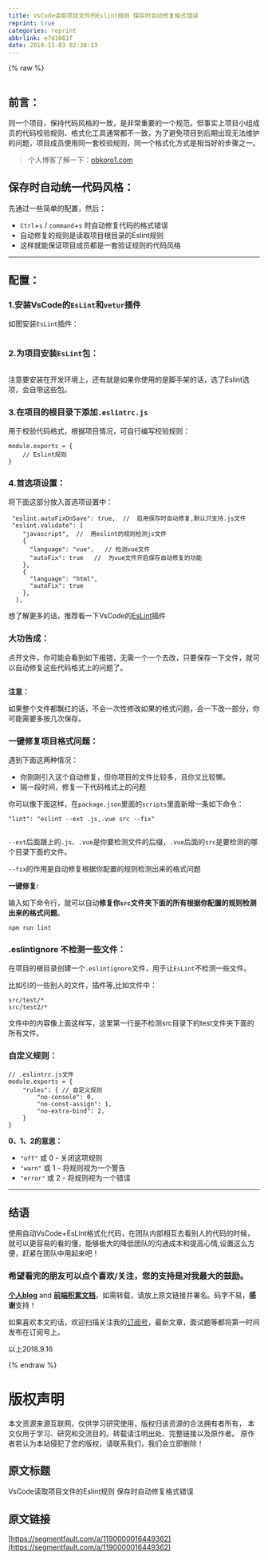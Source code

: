 ```yaml
---
title: VsCode读取项目文件的Eslint规则 保存时自动修复格式错误
reprint: true
categories: reprint
abbrlink: e7d1661f
date: 2018-11-03 02:30:13
---
```


{% raw %}
<p><span class="img-wrap"><img data-src="/img/remote/1460000016449365?w=972&amp;h=648" src="https://static.alili.tech/img/remote/1460000016449365?w=972&amp;h=648" alt="" title="" style="cursor:pointer;display:inline"></span></p><h2 id="articleHeader0">&#x524D;&#x8A00;&#xFF1A;</h2><p>&#x540C;&#x4E00;&#x4E2A;&#x9879;&#x76EE;&#xFF0C;&#x4FDD;&#x6301;&#x4EE3;&#x7801;&#x98CE;&#x683C;&#x7684;&#x4E00;&#x81F4;&#xFF0C;&#x662F;&#x975E;&#x5E38;&#x91CD;&#x8981;&#x7684;&#x4E00;&#x4E2A;&#x89C4;&#x8303;&#x3002;&#x4F46;&#x4E8B;&#x5B9E;&#x4E0A;&#x9879;&#x76EE;&#x5C0F;&#x7EC4;&#x6210;&#x5458;&#x7684;&#x4EE3;&#x7801;&#x6821;&#x9A8C;&#x89C4;&#x5219;&#x3001;&#x683C;&#x5F0F;&#x5316;&#x5DE5;&#x5177;&#x901A;&#x5E38;&#x90FD;&#x4E0D;&#x4E00;&#x81F4;&#xFF0C;&#x4E3A;&#x4E86;&#x907F;&#x514D;&#x9879;&#x76EE;&#x5230;&#x540E;&#x671F;&#x51FA;&#x73B0;&#x65E0;&#x6CD5;&#x7EF4;&#x62A4;&#x7684;&#x95EE;&#x9898;&#xFF0C;&#x9879;&#x76EE;&#x6210;&#x5458;&#x4F7F;&#x7528;&#x540C;&#x4E00;&#x5957;&#x6821;&#x9A8C;&#x89C4;&#x5219;&#xFF0C;&#x540C;&#x4E00;&#x4E2A;&#x683C;&#x5F0F;&#x5316;&#x65B9;&#x5F0F;&#x662F;&#x76F8;&#x5F53;&#x597D;&#x7684;&#x6B65;&#x9AA4;&#x4E4B;&#x4E00;&#x3002;</p><blockquote>&#x4E2A;&#x4EBA;&#x535A;&#x5BA2;&#x4E86;&#x89E3;&#x4E00;&#x4E0B;&#xFF1A;<a href="http://obkoro1.com/" rel="nofollow noreferrer" target="_blank">obkoro1.com</a></blockquote><h2 id="articleHeader1">&#x4FDD;&#x5B58;&#x65F6;&#x81EA;&#x52A8;&#x7EDF;&#x4E00;&#x4EE3;&#x7801;&#x98CE;&#x683C;&#xFF1A;</h2><p>&#x5148;&#x901A;&#x8FC7;&#x4E00;&#x4E9B;&#x7B80;&#x5355;&#x7684;&#x914D;&#x7F6E;&#xFF0C;&#x7136;&#x540E;&#xFF1A;</p><ul><li><code>Ctrl</code>+<code>s</code> / <code>command</code>+<code>s</code> &#x65F6;&#x81EA;&#x52A8;&#x4FEE;&#x590D;&#x4EE3;&#x7801;&#x7684;&#x683C;&#x5F0F;&#x9519;&#x8BEF;</li><li>&#x81EA;&#x52A8;&#x4FEE;&#x590D;&#x7684;&#x89C4;&#x5219;&#x662F;&#x8BFB;&#x53D6;&#x9879;&#x76EE;&#x6839;&#x76EE;&#x5F55;&#x7684;Eslint&#x89C4;&#x5219;</li><li>&#x8FD9;&#x6837;&#x5C31;&#x80FD;&#x4FDD;&#x8BC1;&#x9879;&#x76EE;&#x6210;&#x5458;&#x90FD;&#x662F;&#x4E00;&#x5957;&#x9A8C;&#x8BC1;&#x89C4;&#x5219;&#x7684;&#x4EE3;&#x7801;&#x98CE;&#x683C;</li></ul><hr><h2 id="articleHeader2">&#x914D;&#x7F6E;&#xFF1A;</h2><h3 id="articleHeader3">1.&#x5B89;&#x88C5;VsCode&#x7684;<code>EsLint</code>&#x548C;<code>vetur</code>&#x63D2;&#x4EF6;</h3><p>&#x5982;&#x56FE;&#x5B89;&#x88C5;<code>EsLint</code>&#x63D2;&#x4EF6;&#xFF1A;</p><p><span class="img-wrap"><img data-src="/img/remote/1460000016449366" src="https://static.alili.tech/img/remote/1460000016449366" alt="" title="" style="cursor:pointer;display:inline"></span></p><h3 id="articleHeader4">2.&#x4E3A;&#x9879;&#x76EE;&#x5B89;&#x88C5;<code>EsLint</code>&#x5305;&#xFF1A;</h3><p><span class="img-wrap"><img data-src="/img/remote/1460000016449367" src="https://static.alili.tech/img/remote/1460000016449367" alt="" title="" style="cursor:pointer;display:inline"></span></p><p>&#x6CE8;&#x610F;&#x8981;&#x5B89;&#x88C5;&#x5728;&#x5F00;&#x53D1;&#x73AF;&#x5883;&#x4E0A;&#xFF0C;&#x8FD8;&#x6709;&#x5C31;&#x662F;&#x5982;&#x679C;&#x4F60;&#x4F7F;&#x7528;&#x7684;&#x662F;&#x811A;&#x624B;&#x67B6;&#x7684;&#x8BDD;&#xFF0C;&#x9009;&#x4E86;Eslint&#x9009;&#x9879;&#xFF0C;&#x4F1A;&#x81EA;&#x5E26;&#x8FD9;&#x4E9B;&#x5305;&#x3002;</p><h3 id="articleHeader5">3.&#x5728;&#x9879;&#x76EE;&#x7684;&#x6839;&#x76EE;&#x5F55;&#x4E0B;&#x6DFB;&#x52A0;<code>.eslintrc.js</code></h3><p>&#x7528;&#x4E8E;&#x6821;&#x9A8C;&#x4EE3;&#x7801;&#x683C;&#x5F0F;&#xFF0C;&#x6839;&#x636E;&#x9879;&#x76EE;&#x60C5;&#x51B5;&#xFF0C;&#x53EF;&#x81EA;&#x884C;&#x7F16;&#x5199;&#x6821;&#x9A8C;&#x89C4;&#x5219;&#xFF1A;</p><div class="widget-codetool" style="display:none"><div class="widget-codetool--inner"><span class="selectCode code-tool" data-toggle="tooltip" data-placement="top" title="" data-original-title="&#x5168;&#x9009;"></span> <span type="button" class="copyCode code-tool" data-toggle="tooltip" data-placement="top" data-clipboard-text="module.exports = {
    // Eslint&#x89C4;&#x5219;
}" title="" data-original-title="&#x590D;&#x5236;"></span> <span type="button" class="saveToNote code-tool" data-toggle="tooltip" data-placement="top" title="" data-original-title="&#x653E;&#x8FDB;&#x7B14;&#x8BB0;"></span></div></div><pre class="javascript hljs"><code class="js"><span class="hljs-built_in">module</span>.exports = {
    <span class="hljs-comment">// Eslint&#x89C4;&#x5219;</span>
}</code></pre><h3 id="articleHeader6">4.&#x9996;&#x9009;&#x9879;&#x8BBE;&#x7F6E;&#xFF1A;</h3><p>&#x5C06;&#x4E0B;&#x9762;&#x8FD9;&#x90E8;&#x5206;&#x653E;&#x5165;&#x9996;&#x9009;&#x9879;&#x8BBE;&#x7F6E;&#x4E2D;&#xFF1A;</p><div class="widget-codetool" style="display:none"><div class="widget-codetool--inner"><span class="selectCode code-tool" data-toggle="tooltip" data-placement="top" title="" data-original-title="&#x5168;&#x9009;"></span> <span type="button" class="copyCode code-tool" data-toggle="tooltip" data-placement="top" data-clipboard-text=" &quot;eslint.autoFixOnSave&quot;: true,  //  &#x542F;&#x7528;&#x4FDD;&#x5B58;&#x65F6;&#x81EA;&#x52A8;&#x4FEE;&#x590D;,&#x9ED8;&#x8BA4;&#x53EA;&#x652F;&#x6301;.js&#x6587;&#x4EF6;
 &quot;eslint.validate&quot;: [
    &quot;javascript&quot;,  //  &#x7528;eslint&#x7684;&#x89C4;&#x5219;&#x68C0;&#x6D4B;js&#x6587;&#x4EF6;
    {
      &quot;language&quot;: &quot;vue&quot;,   // &#x68C0;&#x6D4B;vue&#x6587;&#x4EF6;
      &quot;autoFix&quot;: true   //  &#x4E3A;vue&#x6587;&#x4EF6;&#x5F00;&#x542F;&#x4FDD;&#x5B58;&#x81EA;&#x52A8;&#x4FEE;&#x590D;&#x7684;&#x529F;&#x80FD;
    },
    {
      &quot;language&quot;: &quot;html&quot;,
      &quot;autoFix&quot;: true
    },
  ],
" title="" data-original-title="&#x590D;&#x5236;"></span> <span type="button" class="saveToNote code-tool" data-toggle="tooltip" data-placement="top" title="" data-original-title="&#x653E;&#x8FDB;&#x7B14;&#x8BB0;"></span></div></div><pre class="hljs actionscript"><code> <span class="hljs-string">&quot;eslint.autoFixOnSave&quot;</span>: <span class="hljs-literal">true</span>,  <span class="hljs-comment">//  &#x542F;&#x7528;&#x4FDD;&#x5B58;&#x65F6;&#x81EA;&#x52A8;&#x4FEE;&#x590D;,&#x9ED8;&#x8BA4;&#x53EA;&#x652F;&#x6301;.js&#x6587;&#x4EF6;</span>
 <span class="hljs-string">&quot;eslint.validate&quot;</span>: [
    <span class="hljs-string">&quot;javascript&quot;</span>,  <span class="hljs-comment">//  &#x7528;eslint&#x7684;&#x89C4;&#x5219;&#x68C0;&#x6D4B;js&#x6587;&#x4EF6;</span>
    {
      <span class="hljs-string">&quot;language&quot;</span>: <span class="hljs-string">&quot;vue&quot;</span>,   <span class="hljs-comment">// &#x68C0;&#x6D4B;vue&#x6587;&#x4EF6;</span>
      <span class="hljs-string">&quot;autoFix&quot;</span>: <span class="hljs-literal">true</span>   <span class="hljs-comment">//  &#x4E3A;vue&#x6587;&#x4EF6;&#x5F00;&#x542F;&#x4FDD;&#x5B58;&#x81EA;&#x52A8;&#x4FEE;&#x590D;&#x7684;&#x529F;&#x80FD;</span>
    },
    {
      <span class="hljs-string">&quot;language&quot;</span>: <span class="hljs-string">&quot;html&quot;</span>,
      <span class="hljs-string">&quot;autoFix&quot;</span>: <span class="hljs-literal">true</span>
    },
  ],
</code></pre><p>&#x60F3;&#x4E86;&#x89E3;&#x66F4;&#x591A;&#x7684;&#x8BDD;&#xFF0C;&#x63A8;&#x8350;&#x770B;&#x4E00;&#x4E0B;VsCode&#x7684;<a href="https://marketplace.visualstudio.com/items?itemName=dbaeumer.vscode-eslint" rel="nofollow noreferrer" target="_blank">EsLint</a>&#x63D2;&#x4EF6;</p><h3 id="articleHeader7">&#x5927;&#x529F;&#x544A;&#x6210;&#xFF1A;</h3><p>&#x70B9;&#x5F00;&#x6587;&#x4EF6;&#xFF0C;&#x4F60;&#x53EF;&#x80FD;&#x4F1A;&#x770B;&#x5230;&#x5982;&#x4E0B;&#x62A5;&#x9519;&#xFF0C;&#x65E0;&#x9700;&#x4E00;&#x4E2A;&#x4E00;&#x4E2A;&#x53BB;&#x6539;&#xFF0C;&#x53EA;&#x8981;&#x4FDD;&#x5B58;&#x4E00;&#x4E0B;&#x6587;&#x4EF6;&#xFF0C;&#x5C31;&#x53EF;&#x4EE5;&#x81EA;&#x52A8;&#x4FEE;&#x590D;&#x8FD9;&#x4E9B;&#x4EE3;&#x7801;&#x683C;&#x5F0F;&#x4E0A;&#x7684;&#x95EE;&#x9898;&#x4E86;&#x3002;</p><p><span class="img-wrap"><img data-src="/img/remote/1460000016449368" src="https://static.alili.tech/img/remote/1460000016449368" alt="" title="" style="cursor:pointer;display:inline"></span></p><p><strong>&#x6CE8;&#x610F;&#xFF1A;</strong></p><p>&#x5982;&#x679C;&#x6574;&#x4E2A;&#x6587;&#x4EF6;&#x90FD;&#x98D8;&#x7EA2;&#x7684;&#x8BDD;&#xFF0C;&#x4E0D;&#x4F1A;&#x4E00;&#x6B21;&#x6027;&#x4FEE;&#x6539;&#x5982;&#x679C;&#x7684;&#x683C;&#x5F0F;&#x95EE;&#x9898;&#xFF0C;&#x4F1A;&#x4E00;&#x4E0B;&#x6539;&#x4E00;&#x90E8;&#x5206;&#xFF0C;&#x4F60;&#x53EF;&#x80FD;&#x9700;&#x8981;&#x591A;&#x6309;&#x51E0;&#x6B21;&#x4FDD;&#x5B58;&#x3002;</p><h3 id="articleHeader8">&#x4E00;&#x952E;&#x4FEE;&#x590D;&#x9879;&#x76EE;&#x683C;&#x5F0F;&#x95EE;&#x9898;&#xFF1A;</h3><p>&#x9047;&#x5230;&#x4E0B;&#x9762;&#x8FD9;&#x4E24;&#x79CD;&#x60C5;&#x51B5;&#xFF1A;</p><ul><li>&#x4F60;&#x521A;&#x521A;&#x5F15;&#x5165;&#x8FD9;&#x4E2A;&#x81EA;&#x52A8;&#x4FEE;&#x590D;&#xFF0C;&#x4F46;&#x4F60;&#x9879;&#x76EE;&#x7684;&#x6587;&#x4EF6;&#x6BD4;&#x8F83;&#x591A;&#xFF0C;&#x4E14;&#x4F60;&#x53C8;&#x6BD4;&#x8F83;&#x61D2;&#x3002;</li><li>&#x9694;&#x4E00;&#x6BB5;&#x65F6;&#x95F4;&#xFF0C;&#x4FEE;&#x590D;&#x4E00;&#x4E0B;&#x4EE3;&#x7801;&#x683C;&#x5F0F;&#x4E0A;&#x7684;&#x95EE;&#x9898;</li></ul><p>&#x4F60;&#x53EF;&#x4EE5;&#x50CF;&#x4E0B;&#x9762;&#x8FD9;&#x6837;&#xFF0C;&#x5728;<code>package.json</code>&#x91CC;&#x9762;&#x7684;<code>scripts</code>&#x91CC;&#x9762;&#x65B0;&#x589E;&#x4E00;&#x6761;&#x5982;&#x4E0B;&#x547D;&#x4EE4;&#xFF1A;</p><div class="widget-codetool" style="display:none"><div class="widget-codetool--inner"><span class="selectCode code-tool" data-toggle="tooltip" data-placement="top" title="" data-original-title="&#x5168;&#x9009;"></span> <span type="button" class="copyCode code-tool" data-toggle="tooltip" data-placement="top" data-clipboard-text="&quot;lint&quot;: &quot;eslint --ext .js,.vue src --fix&quot;
" title="" data-original-title="&#x590D;&#x5236;"></span> <span type="button" class="saveToNote code-tool" data-toggle="tooltip" data-placement="top" title="" data-original-title="&#x653E;&#x8FDB;&#x7B14;&#x8BB0;"></span></div></div><pre class="hljs 1c"><code><span class="hljs-string">&quot;lint&quot;</span>: <span class="hljs-string">&quot;eslint --ext .js,.vue src --fix&quot;</span>
</code></pre><p><span class="img-wrap"><img data-src="/img/remote/1460000016449369?w=694&amp;h=111" src="https://static.alili.tech/img/remote/1460000016449369?w=694&amp;h=111" alt="" title="" style="cursor:pointer;display:inline"></span></p><p><code>--ext</code>&#x540E;&#x9762;&#x8DDF;&#x4E0A;&#x7684;<code>.js</code>&#x3001;<code>.vue</code>&#x662F;&#x4F60;&#x8981;&#x68C0;&#x6D4B;&#x6587;&#x4EF6;&#x7684;&#x540E;&#x7F00;&#xFF0C;<code>.vue</code>&#x540E;&#x9762;&#x7684;<code>src</code>&#x662F;&#x8981;&#x68C0;&#x6D4B;&#x7684;&#x54EA;&#x4E2A;&#x76EE;&#x5F55;&#x4E0B;&#x9762;&#x7684;&#x6587;&#x4EF6;&#x3002;</p><p><code>--fix</code>&#x7684;&#x4F5C;&#x7528;&#x662F;&#x81EA;&#x52A8;&#x4FEE;&#x590D;&#x6839;&#x636E;&#x4F60;&#x914D;&#x7F6E;&#x7684;&#x89C4;&#x5219;&#x68C0;&#x6D4B;&#x51FA;&#x6765;&#x7684;&#x683C;&#x5F0F;&#x95EE;&#x9898;</p><p><strong>&#x4E00;&#x952E;&#x4FEE;&#x590D;:</strong></p><p>&#x8F93;&#x5165;&#x5982;&#x4E0B;&#x547D;&#x4EE4;&#x884C;&#xFF0C;&#x5C31;&#x53EF;&#x4EE5;&#x81EA;&#x52A8;<strong>&#x4FEE;&#x590D;&#x4F60;<code>src</code>&#x6587;&#x4EF6;&#x5939;&#x4E0B;&#x9762;&#x7684;&#x6240;&#x6709;&#x6839;&#x636E;&#x4F60;&#x914D;&#x7F6E;&#x7684;&#x89C4;&#x5219;&#x68C0;&#x6D4B;&#x51FA;&#x6765;&#x7684;&#x683C;&#x5F0F;&#x95EE;&#x9898;</strong>&#x3002;</p><div class="widget-codetool" style="display:none"><div class="widget-codetool--inner"><span class="selectCode code-tool" data-toggle="tooltip" data-placement="top" title="" data-original-title="&#x5168;&#x9009;"></span> <span type="button" class="copyCode code-tool" data-toggle="tooltip" data-placement="top" data-clipboard-text="npm run lint
" title="" data-original-title="&#x590D;&#x5236;"></span> <span type="button" class="saveToNote code-tool" data-toggle="tooltip" data-placement="top" title="" data-original-title="&#x653E;&#x8FDB;&#x7B14;&#x8BB0;"></span></div></div><pre class="hljs dockerfile"><code>npm <span class="hljs-keyword">run</span><span class="bash"> lint
</span></code></pre><h3 id="articleHeader9">.eslintignore &#x4E0D;&#x68C0;&#x6D4B;&#x4E00;&#x4E9B;&#x6587;&#x4EF6;&#xFF1A;</h3><p>&#x5728;&#x9879;&#x76EE;&#x7684;&#x6839;&#x76EE;&#x5F55;&#x521B;&#x5EFA;&#x4E00;&#x4E2A;<code>.eslintignore</code>&#x6587;&#x4EF6;&#xFF0C;&#x7528;&#x4E8E;&#x8BA9;<code>EsLint</code>&#x4E0D;&#x68C0;&#x6D4B;&#x4E00;&#x4E9B;&#x6587;&#x4EF6;&#x3002;</p><p>&#x6BD4;&#x5982;&#x5F15;&#x7684;&#x4E00;&#x4E9B;&#x522B;&#x4EBA;&#x7684;&#x6587;&#x4EF6;&#xFF0C;&#x63D2;&#x4EF6;&#x7B49;,&#x6BD4;&#x5982;&#x6587;&#x4EF6;&#x4E2D;&#xFF1A;</p><div class="widget-codetool" style="display:none"><div class="widget-codetool--inner"><span class="selectCode code-tool" data-toggle="tooltip" data-placement="top" title="" data-original-title="&#x5168;&#x9009;"></span> <span type="button" class="copyCode code-tool" data-toggle="tooltip" data-placement="top" data-clipboard-text="src/test/* 
src/test2/* 
" title="" data-original-title="&#x590D;&#x5236;"></span> <span type="button" class="saveToNote code-tool" data-toggle="tooltip" data-placement="top" title="" data-original-title="&#x653E;&#x8FDB;&#x7B14;&#x8BB0;"></span></div></div><pre class="hljs awk"><code>src<span class="hljs-regexp">/test/</span>* 
src<span class="hljs-regexp">/test2/</span>* 
</code></pre><p>&#x6587;&#x4EF6;&#x4E2D;&#x7684;&#x5185;&#x5BB9;&#x50CF;&#x4E0A;&#x9762;&#x8FD9;&#x6837;&#x5199;&#xFF0C;&#x8FD9;&#x91CC;&#x7B2C;&#x4E00;&#x884C;&#x662F;&#x4E0D;&#x68C0;&#x6D4B;src&#x76EE;&#x5F55;&#x4E0B;&#x7684;test&#x6587;&#x4EF6;&#x5939;&#x4E0B;&#x9762;&#x7684;&#x6240;&#x6709;&#x6587;&#x4EF6;&#x3002;</p><h3 id="articleHeader10">&#x81EA;&#x5B9A;&#x4E49;&#x89C4;&#x5219;&#xFF1A;</h3><div class="widget-codetool" style="display:none"><div class="widget-codetool--inner"><span class="selectCode code-tool" data-toggle="tooltip" data-placement="top" title="" data-original-title="&#x5168;&#x9009;"></span> <span type="button" class="copyCode code-tool" data-toggle="tooltip" data-placement="top" data-clipboard-text="// .eslintrc.js&#x6587;&#x4EF6;
module.exports = {
    &quot;rules&quot;: { // &#x81EA;&#x5B9A;&#x4E49;&#x89C4;&#x5219;
        &quot;no-console&quot;: 0,
        &quot;no-const-assign&quot;: 1, 
        &quot;no-extra-bind&quot;: 2,
    }
}
" title="" data-original-title="&#x590D;&#x5236;"></span> <span type="button" class="saveToNote code-tool" data-toggle="tooltip" data-placement="top" title="" data-original-title="&#x653E;&#x8FDB;&#x7B14;&#x8BB0;"></span></div></div><pre class="hljs java"><code><span class="hljs-comment">// .eslintrc.js&#x6587;&#x4EF6;</span>
<span class="hljs-keyword">module</span>.<span class="hljs-keyword">exports</span> = {
    <span class="hljs-string">&quot;rules&quot;</span>: { <span class="hljs-comment">// &#x81EA;&#x5B9A;&#x4E49;&#x89C4;&#x5219;</span>
        <span class="hljs-string">&quot;no-console&quot;</span>: <span class="hljs-number">0</span>,
        <span class="hljs-string">&quot;no-const-assign&quot;</span>: <span class="hljs-number">1</span>, 
        <span class="hljs-string">&quot;no-extra-bind&quot;</span>: <span class="hljs-number">2</span>,
    }
}
</code></pre><p><strong>0&#x3001;1&#x3001;2&#x7684;&#x610F;&#x601D;&#xFF1A;</strong></p><ul><li><code>&quot;off&quot;</code> &#x6216; 0 - &#x5173;&#x95ED;&#x8FD9;&#x9879;&#x89C4;&#x5219;</li><li><code>&quot;warn&quot;</code> &#x6216; 1 - &#x5C06;&#x89C4;&#x5219;&#x89C6;&#x4E3A;&#x4E00;&#x4E2A;&#x8B66;&#x544A;</li><li><code>&quot;error&quot;</code> &#x6216; 2 - &#x5C06;&#x89C4;&#x5219;&#x89C6;&#x4E3A;&#x4E00;&#x4E2A;&#x9519;&#x8BEF;</li></ul><hr><h2 id="articleHeader11">&#x7ED3;&#x8BED;</h2><p>&#x4F7F;&#x7528;&#x81EA;&#x52A8;VsCode+EsLint&#x683C;&#x5F0F;&#x5316;&#x4EE3;&#x7801;&#xFF0C;&#x5728;&#x56E2;&#x961F;&#x5185;&#x90E8;&#x76F8;&#x4E92;&#x53BB;&#x770B;&#x522B;&#x4EBA;&#x7684;&#x4EE3;&#x7801;&#x7684;&#x65F6;&#x5019;&#xFF0C;&#x5C31;&#x53EF;&#x4EE5;&#x66F4;&#x5BB9;&#x6613;&#x7684;&#x770B;&#x7684;&#x61C2;&#xFF0C;&#x80FD;&#x591F;&#x6781;&#x5927;&#x7684;&#x964D;&#x4F4E;&#x56E2;&#x961F;&#x7684;&#x6C9F;&#x901A;&#x6210;&#x672C;&#x548C;&#x63D0;&#x9AD8;&#x5FC3;&#x60C5;,&#x8BBE;&#x7F6E;&#x8FD9;&#x4E48;&#x65B9;&#x4FBF;&#xFF0C;&#x8D76;&#x7D27;&#x5728;&#x56E2;&#x961F;&#x4E2D;&#x7528;&#x8D77;&#x6765;&#x5427;&#xFF01;</p><h3 id="articleHeader12">&#x5E0C;&#x671B;&#x770B;&#x5B8C;&#x7684;&#x670B;&#x53CB;&#x53EF;&#x4EE5;&#x70B9;&#x4E2A;&#x559C;&#x6B22;/&#x5173;&#x6CE8;&#xFF0C;&#x60A8;&#x7684;&#x652F;&#x6301;&#x662F;&#x5BF9;&#x6211;&#x6700;&#x5927;&#x7684;&#x9F13;&#x52B1;&#x3002;</h3><p><strong><a href="http://obkoro1.com/" rel="nofollow noreferrer" target="_blank">&#x4E2A;&#x4EBA;blog</a></strong> and <strong><a href="http://obkoro1.com/web_accumulate/" rel="nofollow noreferrer" target="_blank">&#x524D;&#x7AEF;&#x79EF;&#x7D2F;&#x6587;&#x6863;</a></strong>&#xFF0C;&#x5982;&#x9700;&#x8F6C;&#x8F7D;&#xFF0C;&#x8BF7;&#x653E;&#x4E0A;&#x539F;&#x6587;&#x94FE;&#x63A5;&#x5E76;&#x7F72;&#x540D;&#x3002;&#x7801;&#x5B57;&#x4E0D;&#x6613;&#xFF0C;<strong>&#x611F;&#x8C22;</strong>&#x652F;&#x6301;&#xFF01;</p><p>&#x5982;&#x679C;&#x559C;&#x6B22;&#x672C;&#x6587;&#x7684;&#x8BDD;&#xFF0C;&#x6B22;&#x8FCE;&#x626B;&#x63CF;&#x5173;&#x6CE8;&#x6211;&#x7684;<a href="https://user-gold-cdn.xitu.io/2018/5/1/1631b6f52f7e7015?w=344&amp;h=344&amp;f=jpeg&amp;s=8317" rel="nofollow noreferrer" target="_blank">&#x8BA2;&#x9605;&#x53F7;</a>&#xFF0C;&#x6700;&#x65B0;&#x6587;&#x7AE0;&#xFF0C;&#x9762;&#x8BD5;&#x9898;&#x7B49;&#x90FD;&#x5C06;&#x7B2C;&#x4E00;&#x65F6;&#x95F4;&#x53D1;&#x5E03;&#x5728;&#x8BA2;&#x9605;&#x53F7;&#x4E0A;&#x3002;</p><p>&#x4EE5;&#x4E0A;2018.9.16</p>
{% endraw %}

# 版权声明
本文资源来源互联网，仅供学习研究使用，版权归该资源的合法拥有者所有，
本文仅用于学习、研究和交流目的。转载请注明出处、完整链接以及原作者。
原作者若认为本站侵犯了您的版权，请联系我们，我们会立即删除！

## 原文标题
VsCode读取项目文件的Eslint规则 保存时自动修复格式错误

## 原文链接
[https://segmentfault.com/a/1190000016449362](https://segmentfault.com/a/1190000016449362)

